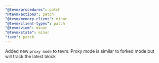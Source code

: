 ```yaml
---
"@tevm/procedures": patch
"@tevm/actions": patch
"@tevm/memory-client": minor
"@tevm/client-types": patch
"@tevm/viem": minor
"@tevm/state": minor
"tevm": patch
---
```


Added new `proxy mode` to tevm. Proxy mode is similar to forked mode but will track the latest block

